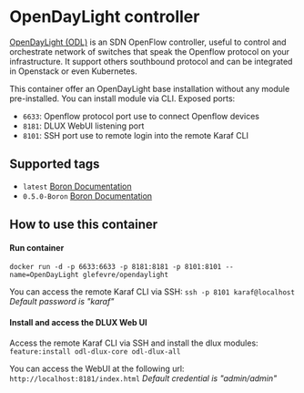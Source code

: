 # OpenDayLight controller

[OpenDayLight (ODL)](https://www.OpenDayLight.org/) is an SDN OpenFlow controller, useful to control and orchestrate network of switches that speak the Openflow protocol on your infrastructure. It support others southbound protocol and can be integrated in Openstack or even Kubernetes.

This container offer an OpenDayLight base installation without any module pre-installed. You can install module via CLI.
Exposed ports:
- `6633`: Openflow protocol port use to connect Openflow devices
- `8181`: DLUX WebUI listening port
- `8101`: SSH port use to remote login into the remote Karaf CLI

## Supported tags
- `latest`  [Boron Documentation](https://docs.OpenDayLight.org/en/stable-boron/#)
- `0.5.0-Boron` [Boron Documentation](https://docs.OpenDayLight.org/en/stable-boron/#)

## How to use this container
#### Run container
`docker run -d -p 6633:6633 -p 8181:8181 -p 8101:8101 --name=OpenDayLight glefevre/opendaylight`

You can access the remote Karaf CLI via SSH: `ssh -p 8101 karaf@localhost`
*Default password is "karaf"*

#### Install and access the DLUX Web UI

Access the remote Karaf CLI via SSH and install the dlux modules:
`feature:install odl-dlux-core odl-dlux-all`

You can access the WebUI at the following url: `http://localhost:8181/index.html`
*Default credential is "admin/admin"*
